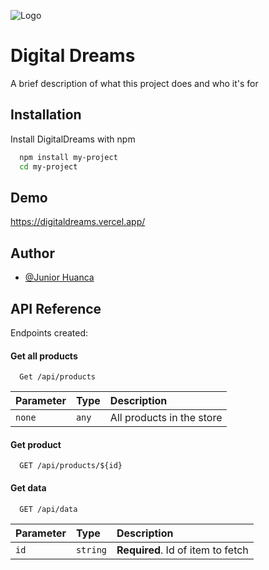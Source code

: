 
![Logo](https://dev-to-uploads.s3.amazonaws.com/uploads/articles/th5xamgrr6se0x5ro4g6.png)


# Digital Dreams

A brief description of what this project does and who it's for


## Installation

Install DigitalDreams with npm

```bash
  npm install my-project
  cd my-project
```
    
## Demo

https://digitaldreams.vercel.app/


## Author

- [@Junior Huanca](https://github.com/JuniorHuanca)


## API Reference
Endpoints created:

#### Get all products

```http
  Get /api/products
```

| Parameter | Type     | Description                |
| :-------- | :------- | :------------------------- |
| `none` | `any` | All products in the store |

#### Get product

```http
  GET /api/products/${id}
```

#### Get data
```http
  GET /api/data
```

| Parameter | Type     | Description                       |
| :-------- | :------- | :-------------------------------- |
| `id`      | `string` | **Required**. Id of item to fetch |

